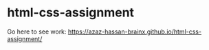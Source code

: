 # html-css-assignment


Go here to see work: https://azaz-hassan-brainx.github.io/html-css-assignment/
